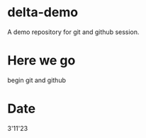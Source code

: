 # delta-demo
A demo repository for git and github session.

# Here we go
begin git and github

# Date
3'11'23
